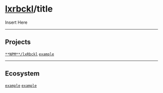 # [lxrbckl](https://github.com/lxRbckl/lxRbckl/blob/main/README.md)/title
<p align="justify">
Insert Here
</p>

---

## Projects
[`**NPM**/lxRbckl`](https://github.com/lxRbckl/lxRbckl/tree/NPM) 
[`example`]()

---

## Ecosystem
[`example`]() 
[`example`]()
